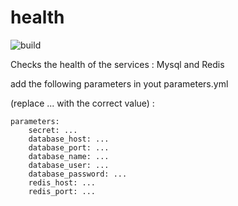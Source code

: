 health
======

![build](https://travis-ci.org/elkaadka/health.svg?branch=master)


Checks the health of the services : Mysql and Redis

add the following parameters in yout parameters.yml 

(replace ... with the correct value) :

    parameters:
        secret: ...
        database_host: ...
        database_port: ...
        database_name: ...
        database_user: ...
        database_password: ...
        redis_host: ...
        redis_port: ...

